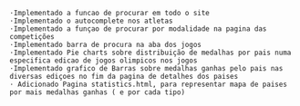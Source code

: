     ⋅Implementado a funcao de procurar em todo o site
    ⋅Implementado o autocomplete nos atletas
    ⋅Implementado a funçao de procurar por modalidade na pagina das competições
    ⋅Implementado barra de procura na aba dos jogos
    ⋅Implementado Pie charts sobre distribuição de medalhas por pais numa especifica edicao de jogos olimpicos nos jogos
    ⋅Implementado grafico de Barras sobre medalhas ganhas pelo pais nas diversas ediçoes no fim da pagina de detalhes dos paises
    ⋅ Adicionado Pagina statistics.html, para representar mapa de paises por mais medalhas ganhas ( e por cada tipo)